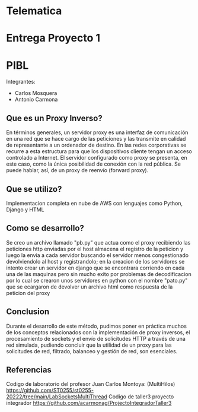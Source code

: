 # Telematica
# Entrega Proyecto 1
# PIBL
Integrantes:
- Carlos Mosquera
- Antonio Carmona

## Que es un Proxy Inverso?
En términos generales, un servidor proxy es una interfaz de comunicación en una red que se hace cargo de las peticiones y las transmite en calidad de representante 
a un ordenador de destino. En las redes corporativas se recurre a esta estructura para que los dispositivos cliente tengan un acceso controlado a Internet. El servidor 
configurado como proxy se presenta, en este caso, como la única posibilidad de conexión con la red pública. Se puede hablar, así, de un proxy de reenvío (forward proxy).

## Que se utilizo?
Implementacion completa en nube de AWS con lenguajes como Python, Django y HTML

## Como se desarrollo?
Se creo un archivo llamado "pb.py" que actua como el proxy recibiendo las peticiones http enviadas por el host almacena el registro de la peticion y luego la envia a cada
servidor buscando el servidor menos congestionado devolviendolo al host y registrandolo; en la creacion de los servidores se intento crear un servidor en django que se 
encontrara corriendo en cada una de las maquinas pero sin mucho exito por problemas de decodificacion por lo cual se crearon unos servidores en python con el nombre 
"pato.py" que se ecargaron de devolver un archivo html como respuesta de la peticion del proxy

## Conclusion
Durante el desarrollo de este método, pudimos poner en práctica muchos de los conceptos relacionados con la implementación de proxy inversos, el procesamiento de sockets
y el envío de solicitudes HTTP a través de una red simulada, pudiendo concluir que la utilidad de un proxy para las solicitudes de red, filtrado, balanceo y gestión de
red, son esenciales.

## Referencias 
Codigo de laboratorio del profesor Juan Carlos Montoya: (MultiHilos) https://github.com/ST0255/st0255-20222/tree/main/LabSocketsMultiThread
Codigo de taller3 proyecto integrador https://github.com/acarmonag/ProjectoIntegradorTaller3
